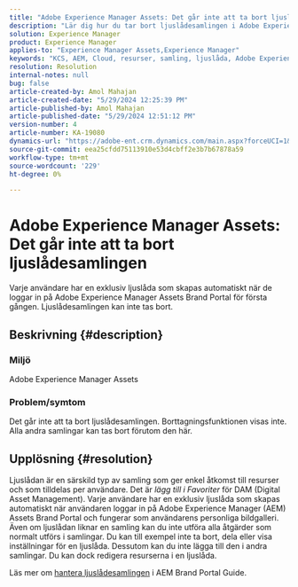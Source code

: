 ```yaml
---
title: "Adobe Experience Manager Assets: Det går inte att ta bort ljuslådesamlingen"
description: "Lär dig hur du tar bort ljuslådesamlingen i Adobe Experience Manager Assets. Ljuslådesamlingen kan inte tas bort."
solution: Experience Manager
product: Experience Manager
applies-to: "Experience Manager Assets,Experience Manager"
keywords: "KCS, AEM, Cloud, resurser, samling, ljuslåda, Adobe Experience Manager Assets, varumärkesportal"
resolution: Resolution
internal-notes: null
bug: false
article-created-by: Amol Mahajan
article-created-date: "5/29/2024 12:25:39 PM"
article-published-by: Amol Mahajan
article-published-date: "5/29/2024 12:51:12 PM"
version-number: 4
article-number: KA-19080
dynamics-url: "https://adobe-ent.crm.dynamics.com/main.aspx?forceUCI=1&pagetype=entityrecord&etn=knowledgearticle&id=80d64489-b61d-ef11-840a-002248092444"
source-git-commit: eea25cfdd75113910e53d4cbff2e3b7b67878a59
workflow-type: tm+mt
source-wordcount: '229'
ht-degree: 0%

---
```


# Adobe Experience Manager Assets: Det går inte att ta bort ljuslådesamlingen


Varje användare har en exklusiv ljuslåda som skapas automatiskt när de loggar in på Adobe Experience Manager Assets Brand Portal för första gången. Ljuslådesamlingen kan inte tas bort.

## Beskrivning {#description}


### <b>Miljö</b>

Adobe Experience Manager Assets



### <b>Problem/symtom</b>

Det går inte att ta bort ljuslådesamlingen. Borttagningsfunktionen visas inte. Alla andra samlingar kan tas bort förutom den här.


## Upplösning {#resolution}


Ljuslådan är en särskild typ av samling som ger enkel åtkomst till resurser och som tilldelas per användare. Det är *lägg till i Favoriter* för DAM (Digital Asset Management). Varje användare har en exklusiv ljuslåda som skapas automatiskt när användaren loggar in på Adobe Experience Manager (AEM) Assets Brand Portal och fungerar som användarens personliga bildgalleri. Även om ljuslådan liknar en samling kan du inte utföra alla åtgärder som normalt utförs i samlingar. Du kan till exempel inte ta bort, dela eller visa inställningar för en ljuslåda. Dessutom kan du inte lägga till den i andra samlingar. Du kan dock redigera resurserna i en ljuslåda.

Läs mer om [hantera ljuslådesamlingen](https://experienceleague.adobe.com/en/docs/experience-manager-brand-portal/using/download/brand-portal-light-box) i AEM Brand Portal Guide.
